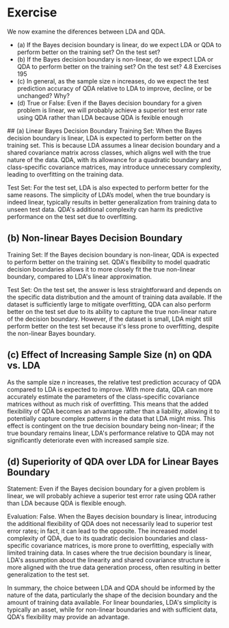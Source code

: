 # Exercise

We now examine the diferences between LDA and QDA.

- (a) If the Bayes decision boundary is linear, do we expect LDA or
QDA to perform better on the training set? On the test set?
- (b) If the Bayes decision boundary is non-linear, do we expect LDA
or QDA to perform better on the training set? On the test set?
4.8 Exercises 195
- (c) In general, as the sample size n increases, do we expect the test
prediction accuracy of QDA relative to LDA to improve, decline,
or be unchanged? Why?
- (d) True or False: Even if the Bayes decision boundary for a given
problem is linear, we will probably achieve a superior test error rate using QDA rather than LDA because QDA is fexible
enough 

## (a) Linear Bayes Decision Boundary
Training Set: When the Bayes decision boundary is linear, LDA is expected to perform better on the training set. This is because LDA assumes a linear decision boundary and a shared covariance matrix across classes, which aligns well with the true nature of the data. QDA, with its allowance for a quadratic boundary and class-specific covariance matrices, may introduce unnecessary complexity, leading to overfitting on the training data.

Test Set: For the test set, LDA is also expected to perform better for the same reasons. The simplicity of LDA’s model, when the true boundary is indeed linear, typically results in better generalization from training data to unseen test data. QDA's additional complexity can harm its predictive performance on the test set due to overfitting.

## (b) Non-linear Bayes Decision Boundary
Training Set: If the Bayes decision boundary is non-linear, QDA is expected to perform better on the training set. QDA's flexibility to model quadratic decision boundaries allows it to more closely fit the true non-linear boundary, compared to LDA's linear approximation.

Test Set: On the test set, the answer is less straightforward and depends on the specific data distribution and the amount of training data available. If the dataset is sufficiently large to mitigate overfitting, QDA can also perform better on the test set due to its ability to capture the true non-linear nature of the decision boundary. However, if the dataset is small, LDA might still perform better on the test set because it's less prone to overfitting, despite the non-linear Bayes boundary.

## (c) Effect of Increasing Sample Size (n) on QDA vs. LDA
As the sample size $n$ increases, the relative test prediction accuracy of QDA compared to LDA is expected to improve. With more data, QDA can more accurately estimate the parameters of the class-specific covariance matrices without as much risk of overfitting. This means that the added flexibility of QDA becomes an advantage rather than a liability, allowing it to potentially capture complex patterns in the data that LDA might miss. This effect is contingent on the true decision boundary being non-linear; if the true boundary remains linear, LDA's performance relative to QDA may not significantly deteriorate even with increased sample size.

## (d) Superiority of QDA over LDA for Linear Bayes Boundary
Statement: Even if the Bayes decision boundary for a given problem is linear, we will probably achieve a superior test error rate using QDA rather than LDA because QDA is flexible enough.

Evaluation: False. When the Bayes decision boundary is linear, introducing the additional flexibility of QDA does not necessarily lead to superior test error rates; in fact, it can lead to the opposite. The increased model complexity of QDA, due to its quadratic decision boundaries and class-specific covariance matrices, is more prone to overfitting, especially with limited training data. In cases where the true decision boundary is linear, LDA's assumption about the linearity and shared covariance structure is more aligned with the true data generation process, often resulting in better generalization to the test set.

In summary, the choice between LDA and QDA should be informed by the nature of the data, particularly the shape of the decision boundary and the amount of training data available. For linear boundaries, LDA's simplicity is typically an asset, while for non-linear boundaries and with sufficient data, QDA's flexibility may provide an advantage.